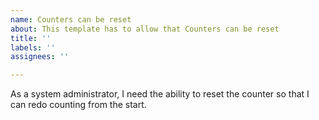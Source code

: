 ```yaml
---
name: Counters can be reset
about: This template has to allow that Counters can be reset
title: ''
labels: ''
assignees: ''

---
```


As a system administrator, I need the ability to reset the counter so that I can redo counting from the start.
